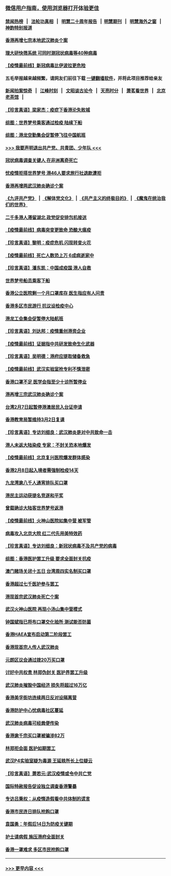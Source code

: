 ### [微信用户指南，使用浏览器打开体验更佳](https://github.com/gfw-breaker/banned-news1/blob/master/indexes/wechat-guide.md?t=0)
#### [禁闻热榜](热点新闻.md?t=0)  &nbsp;&nbsp;|&nbsp;&nbsp; [法轮功真相](https://github.com/gfw-breaker/truth/blob/master/README.md?t=0) &nbsp;&nbsp;|&nbsp;&nbsp; [明慧二十周年报告](https://github.com/gfw-breaker/mh-reports/blob/master/README.md?t=0) &nbsp;&nbsp;|&nbsp;&nbsp;[明慧期刊](https://github.com/gfw-breaker/mh-qikan) &nbsp;&nbsp;|&nbsp;&nbsp; [明慧海外之窗](https://github.com/gfw-breaker/mh-news/blob/master/README.md?t=0) &nbsp;&nbsp;|&nbsp;&nbsp; [神韵特别报道](https://github.com/gfw-breaker/mh-news/blob/master/shenyun.md?t=0)
#### [香港再增七宗本地武汉肺炎个案](../pages/nsc415/n11862405.md?t=02130233) 
#### [理大研快筛系统 可同时测冠状病毒等40种病毒](../pages/nsc415/n11862376.md?t=02130233) 
#### [【疫情最前线】新冠病毒比伊波拉更危险](../pages/nsc415/n11862199.md?t=02130233) 
#### 五毛举报越来越频繁，请网友们前往下载 [一键翻墙软件](https://github.com/gfw-breaker/ssr-accounts)，并将此项目推荐给亲友
#### [新闻拍案惊奇](https://github.com/gfw-breaker/banned-news1/blob/master/pages/link4.md) &nbsp;&nbsp;|&nbsp;&nbsp; [江峰时刻](https://github.com/gfw-breaker/banned-news1/blob/master/pages/link4.md) &nbsp;&nbsp;|&nbsp;&nbsp; [文昭谈古论今](https://github.com/gfw-breaker/banned-news1/blob/master/pages/link4.md) &nbsp;&nbsp;|&nbsp;&nbsp; [天亮时分](https://github.com/gfw-breaker/banned-news1/blob/master/pages/link4.md) &nbsp;&nbsp;|&nbsp;&nbsp; [萧茗看世界](https://github.com/gfw-breaker/banned-news1/blob/master/pages/link4.md) &nbsp;&nbsp;|&nbsp;&nbsp; [北京老茶馆](https://github.com/gfw-breaker/banned-news1/blob/master/pages/link4.md) &nbsp;&nbsp;|&nbsp;&nbsp; 
#### [【珍言真语】梁家杰：疫症下香港沦失败城](../pages/nsc415/n11861588.md?t=02130233) 
#### [组图：世界梦号乘客通过检疫 陆续下船](../pages/nsc415/n11858302.md?t=02130233) 
#### [组图：港龙空勤集会促暂停飞往中国航班](../pages/nsc415/n11858190.md?t=02130233) 
#### [>>> 我要声明退出共产党、共青团、少年队 <<<](https://github.com/begood0513/goodnews/blob/master/quit/letter.md) 
#### [冠状病毒调查关键人 在非洲离奇死亡](../pages/nsc415/n11859798.md?t=02130233) 
#### [忧疫情拒搭世界梦号 港46人要求旅行社退款遭拒](../pages/nsc415/n11859849.md?t=02130233) 
#### [香港再增两武汉肺炎确诊个案](../pages/nsc415/n11859833.md?t=02130233) 
#### [《九评共产党》](https://github.com/begood0513/9ping.md/blob/master/README.md) &nbsp;|&nbsp; [《解体党文化》](../../../../jtdwh.md/blob/master/README.md)  &nbsp;|&nbsp; [《共产主义的终极目的》](../../../../gczydzjmd.md/blob/master/README.md) &nbsp;|&nbsp; [《魔鬼在统治我们的世界》](../../../../mgztzwmdsj.md/blob/master/README.md) 
#### [二千多港人滞留湖北 政党促安排包机接送](../pages/nsc415/n11859831.md?t=02130233) 
#### [【疫情最前线】病毒突变更致命 恐酿大瘟疫](../pages/nsc415/n11859604.md?t=02130233) 
#### [【珍言真语】黎明：疫症危机 闪现转变火花](../pages/nsc415/n11859199.md?t=02130233) 
#### [【疫情最前线】死亡人数恐上万 6成病逝家中](../pages/nsc415/n11856687.md?t=02130233) 
#### [【珍言真语】潘东凯：中国成疫国 港人自救](../pages/nsc415/n11856962.md?t=02130233) 
#### [世界梦号船员乘客下船](../pages/nsc415/n11856883.md?t=02130233) 
#### [香港公立医院剩一个月口罩库存 医生指应有人问责](../pages/nsc415/n11856875.md?t=02130233) 
#### [香港多区市民游行 抗议设检疫中心](../pages/nsc415/n11856866.md?t=02130233) 
#### [港龙工会集会促暂停大陆航班](../pages/nsc415/n11856840.md?t=02130233) 
#### [【珍言真语】刘达邦：疫情重创港资企业](../pages/nsc415/n11854274.md?t=02130233) 
#### [【疫情最前线】证据指中共研发致命生化武器](../pages/nsc415/n11853087.md?t=02130233) 
#### [【珍言真语】吴明德：港府应提取储备救急](../pages/nsc415/n11852734.md?t=02130233) 
#### [【疫情最前线】武汉实验室抢专利不慎泄密](../pages/nsc415/n11850310.md?t=02130233) 
#### [香港口罩不足 医学会指至少十诊所暂停业](../pages/nsc415/n11850301.md?t=02130233) 
#### [港再增三宗武汉肺炎确诊个案](../pages/nsc415/n11850328.md?t=02130233) 
#### [台湾2月7日起暂停港澳居民入台证申请](../pages/nsc415/n11850304.md?t=02130233) 
#### [香港教育局暂维持3月2日复课](../pages/nsc415/n11850260.md?t=02130233) 
#### [【珍言真语】专访刘细良：武汉肺炎是对中共致命一击](../pages/nsc415/n11849934.md?t=02130233) 
#### [港人未返大陆染疫 专家：不封关恐本地爆发](../pages/nsc415/n11848021.md?t=02130233) 
#### [【疫情最前线】北京复兴医院爆发群体感染](../pages/nsc415/n11847626.md?t=02130233) 
#### [香港2月8日起入境者需强制检疫14天](../pages/nsc415/n11847658.md?t=02130233) 
#### [九龙湾逾八千人通宵排队买口罩](../pages/nsc415/n11847647.md?t=02130233) 
#### [港民主运动获提名竞逐和平奖](../pages/nsc415/n11847633.md?t=02130233) 
#### [曾载确诊大陆客世界梦号返港](../pages/nsc415/n11847608.md?t=02130233) 
#### [【疫情最前线】火神山医院如集中营 被军管](../pages/nsc415/n11847524.md?t=02130233) 
#### [病毒攻入北京大院 红二代先用美特效药](../pages/nsc415/n11847427.md?t=02130233) 
#### [【珍言真语】专访刘细良：新冠状病毒不及共产党的病毒](../pages/nsc415/n11847164.md?t=02130233) 
#### [组图：香港医护罢工升级 要求全面封关抗疫](../pages/nsc415/n11844107.md?t=02130233) 
#### [澳门赌场关闭十五日 台湾周四实名制买口罩](../pages/nsc415/n11845083.md?t=02130233) 
#### [香港超过七千医护参与罢工](../pages/nsc415/n11845051.md?t=02130233) 
#### [港现首宗武汉肺炎死亡个案](../pages/nsc415/n11844998.md?t=02130233) 
#### [武汉火神山医院 再现小汤山集中营模式](../pages/nsc415/n11844763.md?t=02130233) 
#### [钟国斌指已将布口罩交化验所 测试能否防菌](../pages/nsc415/n11842783.md?t=02130233) 
#### [香港HAEA宣布启动第二阶段罢工](../pages/nsc415/n11842723.md?t=02130233) 
#### [香港现首宗人传人武汉肺炎](../pages/nsc415/n11842766.md?t=02130233) 
#### [元朗区议会通过拨20万买口罩](../pages/nsc415/n11842754.md?t=02130233) 
#### [讨好中共权贵 林郑伪封关 医护界罢工升级](../pages/nsc415/n11842359.md?t=02130233) 
#### [武汉肺炎摧毁中国经济 损失将超过16万亿](../pages/nsc415/n11839723.md?t=02130233) 
#### [香港美孚街坊连续两日反对设隔离营](../pages/nsc415/n11839962.md?t=02130233) 
#### [香港防护中心忧病毒社区蔓延](../pages/nsc415/n11839933.md?t=02130233) 
#### [武汉肺炎病毒可经粪便传染](../pages/nsc415/n11839939.md?t=02130233) 
#### [香港逾千宗买口罩被骗涉82万](../pages/nsc415/n11839914.md?t=02130233) 
#### [林郑拒会面 医护如期罢工](../pages/nsc415/n11839892.md?t=02130233) 
#### [武汉P4实验室疑为毒源 王延轶所长上位疑云](../pages/nsc415/n11835543.md?t=02130233) 
#### [【珍言真语】萧若元:武汉疫情或令中共亡党](../pages/nsc415/n11829394.md?t=02130233) 
#### [国际特赦报告促设独立调查香港警暴](../pages/nsc415/n11833845.md?t=02130233) 
#### [专访吕秉权：从疫情造假看中共体制的谎言](../pages/nsc415/n11833813.md?t=02130233) 
#### [香港市民连日排队抢购口罩](../pages/nsc415/n11833794.md?t=02130233) 
#### [袁国勇：年假后14日为防疫关键期](../pages/nsc415/n11831088.md?t=02130233) 
#### [护士请病假 施压港府全面封关](../pages/nsc415/n11831030.md?t=02130233) 
#### [香港一罩难求 多区市民抢购口罩](../pages/nsc415/n11831002.md?t=02130233) 

----
#### [ >>> 更早内容 <<< ](../indexes/nsc415-earlier.md)
